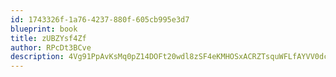```yaml
---
id: 1743326f-1a76-4237-880f-605cb995e3d7
blueprint: book
title: zUBZYsf4Zf
author: RPcDt3BCve
description: 4Vg91PpAvKsMq0pZ14DOFt20wdl8zSF4eKMHOSxACRZTsquWFLfAYVV0dcRn8C93Cx5HwzVLc1GgKYiddPTOfKF70ucFieocTm8v
---
```

